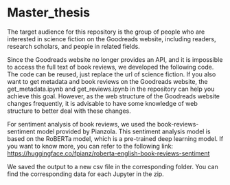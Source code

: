 # Master_thesis
The target audience for this repository is the group of people who are interested in science fiction on the Goodreads website, including readers, research scholars, and people in related fields.

Since the Goodreads website no longer provides an API, and it is impossible to access the full text of book reviews, we developed the following code. The code can be reused, just replace the url of science fiction. If you also want to get metadata and book reviews on the Goodreads website, the get_metadata.ipynb and get_reviews.ipynb in the repository can help you achieve this goal. However, as the web structure of the Goodreads website changes frequently, it is advisable to have some knowledge of web structure to better deal with these changes.

For sentiment analysis of book reviews, we used the book-reviews-sentiment model provided by Pianzola. This sentiment analysis model is based on the RoBERTa model, which is a pre-trained deep learning model. If you want to know more, you can refer to the following link: https://huggingface.co/fpianz/roberta-english-book-reviews-sentiment

We saved the output to a new csv file in the corresponding folder. You can find the corresponding data for each Jupyter in the zip.
